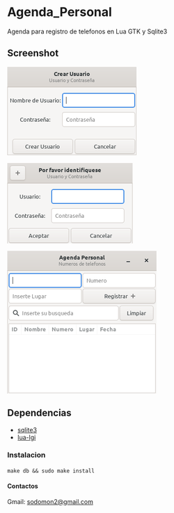# Agenda_Personal

Agenda para registro de telefonos en Lua GTK y Sqlite3

## Screenshot

![registro-de-usuario](screenshot/registro-de-usuario.png) 

![login](screenshot/login.png) 

![registro-de-contactos](screenshot/registro-de-contactos.png) 


## Dependencias

- [sqlite3](https://www.sqlite.org/download.html)
- [lua-lgi](https://github.com/pavouk/lgi/)

### Instalacion
`make db && sudo make install`

#### Contactos

Gmail: sodomon2@gmail.com
